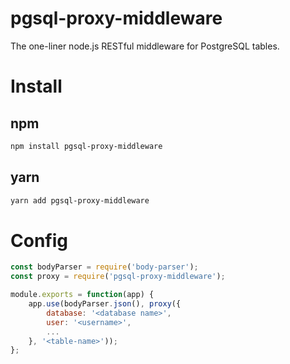 # pgsql-proxy-middleware

The one-liner node.js RESTful middleware for PostgreSQL tables.

# Install

## npm

```sh
npm install pgsql-proxy-middleware
```

## yarn

```sh
yarn add pgsql-proxy-middleware
```

# Config

```js
const bodyParser = require('body-parser');
const proxy = require('pgsql-proxy-middleware');

module.exports = function(app) {
    app.use(bodyParser.json(), proxy({
        database: '<database name>',
        user: '<username>',
        ...
    }, '<table-name>'));
};
```
